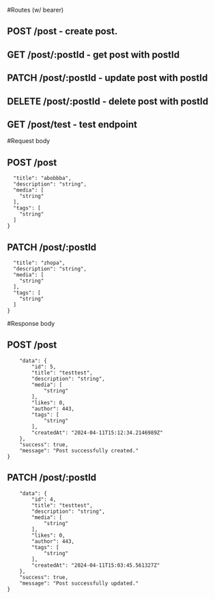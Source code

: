 #Routes (w/ bearer)
## POST /post - create post.
## GET /post/:postId - get post with postId
## PATCH /post/:postId - update post with postId
## DELETE /post/:postId - delete post with postId
## GET /post/test - test endpoint

#Request body
## POST /post  
```{
  "title": "abobbba",
  "description": "string",
  "media": [
    "string"
  ],
  "tags": [
    "string"
  ]
}
```
## PATCH /post/:postId
```{
  "title": "zhopa",
  "description": "string",
  "media": [
    "string"
  ],
  "tags": [
    "string"
  ]
}
```
#Response body
## POST /post 
```{
    "data": {
        "id": 5,
        "title": "testtest",
        "description": "string",
        "media": [
            "string"
        ],
        "likes": 0,
        "author": 443,
        "tags": [
            "string"
        ],
        "createdAt": "2024-04-11T15:12:34.2146989Z"
    },
    "success": true,
    "message": "Post successfully created."
}
```
## PATCH /post/:postId
```{
    "data": {
        "id": 4,
        "title": "testtest",
        "description": "string",
        "media": [
            "string"
        ],
        "likes": 0,
        "author": 443,
        "tags": [
            "string"
        ],
        "createdAt": "2024-04-11T15:03:45.561327Z"
    },
    "success": true,
    "message": "Post successfully updated."
}
```
